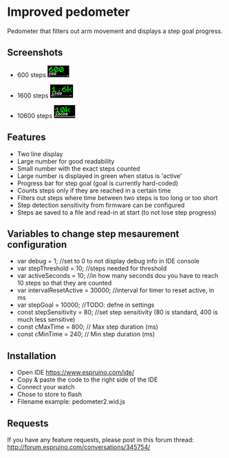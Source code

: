 # Improved pedometer
Pedometer that filters out arm movement and displays a step goal progress.

## Screenshots
* 600 steps
![](600.png)

* 1600 steps
![](1600.png)

* 10600 steps
![](10600.png)

## Features

* Two line display
* Large number for good readability
* Small number with the exact steps counted
* Large number is displayed in green when status is 'active'
* Progress bar for step goal (goal is currently hard-coded)
* Counts steps only if they are reached in a certain time
* Filters out steps where time between two steps is too long or too short
* Step detection sensitivity from firmware can be configured
* Steps ae saved to a file and read-in at start (to not lose step progress)

## Variables to change step mesaurement configuration

* var debug = 1; //set to 0 to not display debug info in IDE console
* var stepThreshold = 10; //steps needed for threshold
* var activeSeconds = 10; //in how many seconds dou you have to reach 10 steps so that they are counted
* var intervalResetActive = 30000; //interval for timer to reset active, in ms
* var stepGoal = 10000; //TODO: defne in settings
* const stepSensitivity = 80; //set step sensitivity (80 is standard, 400 is much less sensitive)
* const cMaxTime = 800; // Max step duration (ms)
* const cMinTime = 240; // Min step duration (ms)

## Installation

* Open IDE https://www.espruino.com/ide/
* Copy & paste the code to the right side of the IDE
* Connect your watch
* Chose to store to flash
* Filename example: pedometer2.wid.js

## Requests

If you have any feature requests, please post in this forum thread: http://forum.espruino.com/conversations/345754/